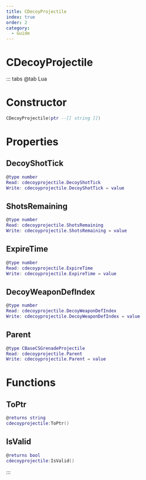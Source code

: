 ```yaml
---
title: CDecoyProjectile
index: true
order: 2
category:
  - Guide
---
```


# CDecoyProjectile

::: tabs
@tab Lua
# Constructor
```lua
CDecoyProjectile(ptr --[[ string ]])
```
# Properties
## DecoyShotTick 
```lua
@type number
Read: cdecoyprojectile.DecoyShotTick
Write: cdecoyprojectile.DecoyShotTick = value
```
## ShotsRemaining 
```lua
@type number
Read: cdecoyprojectile.ShotsRemaining
Write: cdecoyprojectile.ShotsRemaining = value
```
## ExpireTime 
```lua
@type number
Read: cdecoyprojectile.ExpireTime
Write: cdecoyprojectile.ExpireTime = value
```
## DecoyWeaponDefIndex 
```lua
@type number
Read: cdecoyprojectile.DecoyWeaponDefIndex
Write: cdecoyprojectile.DecoyWeaponDefIndex = value
```
## Parent 
```lua
@type CBaseCSGrenadeProjectile
Read: cdecoyprojectile.Parent
Write: cdecoyprojectile.Parent = value
```
# Functions
## ToPtr
```lua
@returns string
cdecoyprojectile:ToPtr()
```
## IsValid
```lua
@returns bool
cdecoyprojectile:IsValid()
```

:::